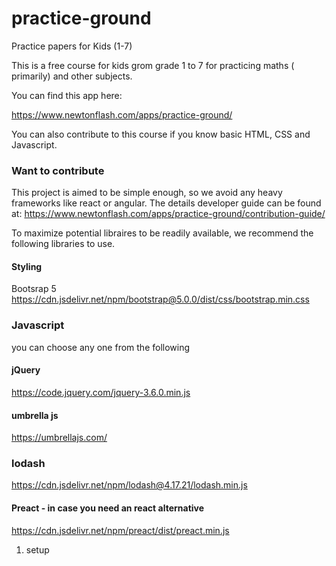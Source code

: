 # practice-ground
Practice papers for Kids (1-7)

This is a free course for kids grom grade 1 to 7 for practicing maths ( primarily)  and other subjects. 

You can find this app here:

https://www.newtonflash.com/apps/practice-ground/

You can also contribute to this course if you know basic HTML, CSS and Javascript.

### Want to contribute
This project is aimed to be simple enough, so we avoid any heavy frameworks like react or angular. The details developer guide can be found at: https://www.newtonflash.com/apps/practice-ground/contribution-guide/

To maximize potential libraires to be readily available, we recommend the following libraries to use.

#### Styling
Bootsrap 5
https://cdn.jsdelivr.net/npm/bootstrap@5.0.0/dist/css/bootstrap.min.css

### Javascript
you can choose any one from the following
#### jQuery 
https://code.jquery.com/jquery-3.6.0.min.js

#### umbrella js
https://umbrellajs.com/

### lodash 
https://cdn.jsdelivr.net/npm/lodash@4.17.21/lodash.min.js

#### Preact - in case you need an react alternative 

https://cdn.jsdelivr.net/npm/preact/dist/preact.min.js




1. setup
